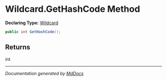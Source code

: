 # Wildcard.GetHashCode Method

**Declaring Type:** [Wildcard](../Type.md)

```csharp
public int GetHashCode();
```

## Returns

int

___

*Documentation generated by [MdDocs](https://github.com/ap0llo/mddocs)*
